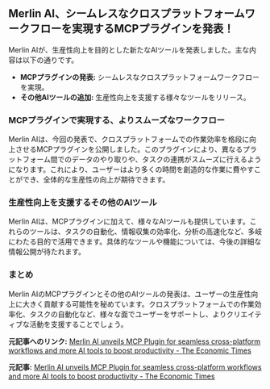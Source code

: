 ## Merlin AI、シームレスなクロスプラットフォームワークフローを実現するMCPプラグインを発表！

Merlin AIが、生産性向上を目的とした新たなAIツールを発表しました。主な内容は以下の通りです。

* **MCPプラグインの発表:** シームレスなクロスプラットフォームワークフローを実現。
* **その他AIツールの追加:** 生産性向上を支援する様々なツールをリリース。

### MCPプラグインで実現する、よりスムーズなワークフロー

Merlin AIは、今回の発表で、クロスプラットフォームでの作業効率を格段に向上させるMCPプラグインを公開しました。このプラグインにより、異なるプラットフォーム間でのデータのやり取りや、タスクの連携がスムーズに行えるようになります。これにより、ユーザーはより多くの時間を創造的な作業に費やすことができ、全体的な生産性の向上が期待できます。

### 生産性向上を支援するその他のAIツール

Merlin AIは、MCPプラグインに加えて、様々なAIツールも提供しています。これらのツールは、タスクの自動化、情報収集の効率化、分析の高速化など、多岐にわたる目的で活用できます。具体的なツールや機能については、今後の詳細な情報公開が待たれます。

### まとめ

Merlin AIのMCPプラグインとその他のAIツールの発表は、ユーザーの生産性向上に大きく貢献する可能性を秘めています。クロスプラットフォームでの作業効率化、タスクの自動化など、様々な面でユーザーをサポートし、よりクリエイティブな活動を支援することでしょう。

**元記事へのリンク:** [Merlin AI unveils MCP Plugin for seamless cross-platform workflows and more AI tools to boost productivity - The Economic Times](https://economictimes.indiatimes.com/tech/startups/merlin-ai-unveils-mcp-plugin-for-seamless-cross-platform-workflows-and-more-ai-tools-to-boost-productivity/articleshow/109561647.cms)


**元記事:** [Merlin AI unveils MCP Plugin for seamless cross-platform workflows and more AI tools to boost productivity - The Economic Times](https://m.economictimes.com/magazines/panache/merlin-ai-unveils-mcp-plugin-for-seamless-cross-platform-workflows-and-more-ai-tools-to-boost-productivity/articleshow/120792805.cms)
